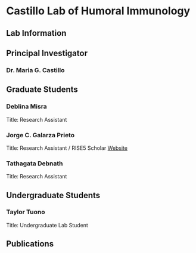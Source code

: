 # Castillo Lab of Humoral Immunology

## **Lab Information**

## **Principal Investigator**

### Dr. Maria G. Castillo

## **Graduate Students**

### Deblina Misra  
Title: Research Assistant

### Jorge C. Galarza Prieto
Title: Research Assistant / RISE5 Scholar
[Website](http://jorgegalarza1.github.io)

### Tathagata Debnath  
Title: Research Assistant

## **Undergraduate Students**

### Taylor Tuono  
Title: Undergraduate Lab Student

## **Publications**
